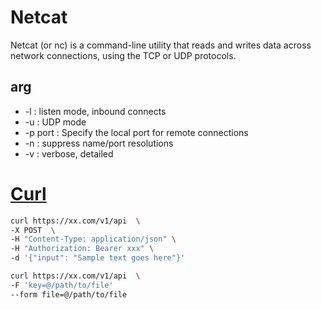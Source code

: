 # Netcat
Netcat (or nc) is a command-line utility that reads and writes data across network connections, using the TCP or UDP protocols.
## arg
- -l : listen mode, inbound connects
- -u : UDP mode
- -p port : Specify the local port for remote connections
- -n : suppress name/port resolutions
- -v : verbose, detailed

# [Curl](https://curl.se/docs/httpscripting.html)
```bash
curl https://xx.com/v1/api  \
-X POST  \
-H "Content-Type: application/json" \
-H "Authorization: Bearer xxx" \
-d '{"input": "Sample text goes here"}'
```

```bash
curl https://xx.com/v1/api  \
-F 'key=@/path/to/file'
--form file=@/path/to/file
```

